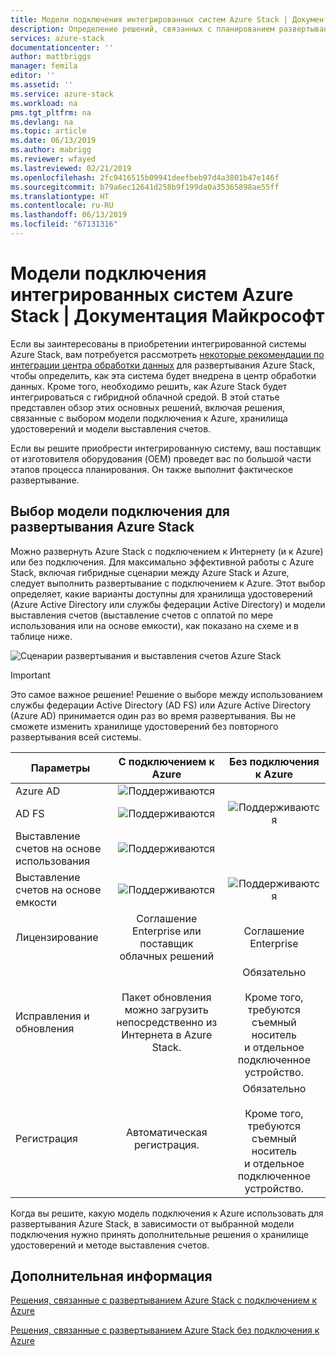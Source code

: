 ```yaml
---
title: Модели подключения интегрированных систем Azure Stack | Документация Майкрософт
description: Определение решений, связанных с планированием развертывания Azure Stack с несколькими узлами.
services: azure-stack
documentationcenter: ''
author: mattbriggs
manager: femila
editor: ''
ms.assetid: ''
ms.service: azure-stack
ms.workload: na
pms.tgt_pltfrm: na
ms.devlang: na
ms.topic: article
ms.date: 06/13/2019
ms.author: mabrigg
ms.reviewer: wfayed
ms.lastreviewed: 02/21/2019
ms.openlocfilehash: 2fc9416515b09941deefbeb97d4a3801b47e146f
ms.sourcegitcommit: b79a6ec12641d258b9f199da0a35365898ae55ff
ms.translationtype: HT
ms.contentlocale: ru-RU
ms.lasthandoff: 06/13/2019
ms.locfileid: "67131316"
---
```

# <a name="azure-stack-integrated-systems-connection-models"></a>Модели подключения интегрированных систем Azure Stack | Документация Майкрософт
Если вы заинтересованы в приобретении интегрированной системы Azure Stack, вам потребуется рассмотреть [некоторые рекомендации по интеграции центра обработки данных](azure-stack-datacenter-integration.md) для развертывания Azure Stack, чтобы определить, как эта система будет внедрена в центр обработки данных. Кроме того, необходимо решить, как Azure Stack будет интегрироваться с гибридной облачной средой. В этой статье представлен обзор этих основных решений, включая решения, связанные с выбором модели подключения к Azure, хранилища удостоверений и модели выставления счетов.

Если вы решите приобрести интегрированную систему, ваш поставщик от изготовителя оборудования (OEM) проведет вас по большой части этапов процесса планирования. Он также выполнит фактическое развертывание.

## <a name="choose-an-azure-stack-deployment-connection-model"></a>Выбор модели подключения для развертывания Azure Stack
Можно развернуть Azure Stack с подключением к Интернету (и к Azure) или без подключения. Для максимально эффективной работы с Azure Stack, включая гибридные сценарии между Azure Stack и Azure, следует выполнить развертывание с подключением к Azure. Этот выбор определяет, какие варианты доступны для хранилища удостоверений (Azure Active Directory или службы федерации Active Directory) и модели выставления счетов (выставление счетов с оплатой по мере использования или на основе емкости), как показано на схеме и в таблице ниже. 

![Сценарии развертывания и выставления счетов Azure Stack](media/azure-stack-connection-models/azure-stack-scenarios.png)  
  
> [!IMPORTANT]
> Это самое важное решение! Решение о выборе между использованием службы федерации Active Directory (AD FS) или Azure Active Directory (Azure AD) принимается один раз во время развертывания. Вы не сможете изменить хранилище удостоверений без повторного развертывания всей системы.  


|Параметры|С подключением к Azure|Без подключения к Azure|
|-----|:-----:|:-----:|
|Azure AD|![Поддерживаются](media/azure-stack-connection-models/check.png)| |
|AD FS|![Поддерживаются](media/azure-stack-connection-models/check.png)|![Поддерживаются](media/azure-stack-connection-models/check.png)|
|Выставление счетов на основе использования|![Поддерживаются](media/azure-stack-connection-models/check.png)| |
|Выставление счетов на основе емкости|![Поддерживаются](media/azure-stack-connection-models/check.png)|![Поддерживаются](media/azure-stack-connection-models/check.png)|
|Лицензирование| Соглашение Enterprise или поставщик облачных решений | Соглашение Enterprise |
|Исправления и обновления|Пакет обновления можно загрузить непосредственно из Интернета в Azure Stack. |  Обязательно<br><br>Кроме того, требуются съемный носитель<br> и отдельное подключенное устройство. |
| Регистрация | Автоматическая регистрация. | Обязательно<br><br>Кроме того, требуются съемный носитель<br> и отдельное подключенное устройство. |

Когда вы решите, какую модель подключения к Azure использовать для развертывания Azure Stack, в зависимости от выбранной модели подключения нужно принять дополнительные решения о хранилище удостоверений и методе выставления счетов. 

## <a name="next-steps"></a>Дополнительная информация

[Решения, связанные с развертыванием Azure Stack с подключением к Azure](azure-stack-connected-deployment.md)

[Решения, связанные с развертыванием Azure Stack без подключения к Azure](azure-stack-disconnected-deployment.md)
